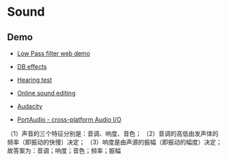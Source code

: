 Sound
===========

## Demo
- [Low Pass filter web demo](http://www.cnblogs.com/hustskyking/p/webAudio-filter.html)


- [DB effects](http://www.sengpielaudio.com/calculator-levelchange.htm)
- [Hearing test](http://www.audiocheck.net/testtones_hearingtestaudiogram.php)
- [Online sound editing](https://twistedwave.com/online/)
- [Audacity](http://audacity.sourceforge.net/)
- [PortAudio - cross-platform Audio I/O](http://www.portaudio.com/)

（1）声音的三个特征分别是：音调、响度、音色；
（2）音调的高低由发声体的频率（即振动的快慢）决定；
（3）响度是由声源的振幅（即振动的幅度）决定；
故答案为：音调；响度；音色；频率；振幅
